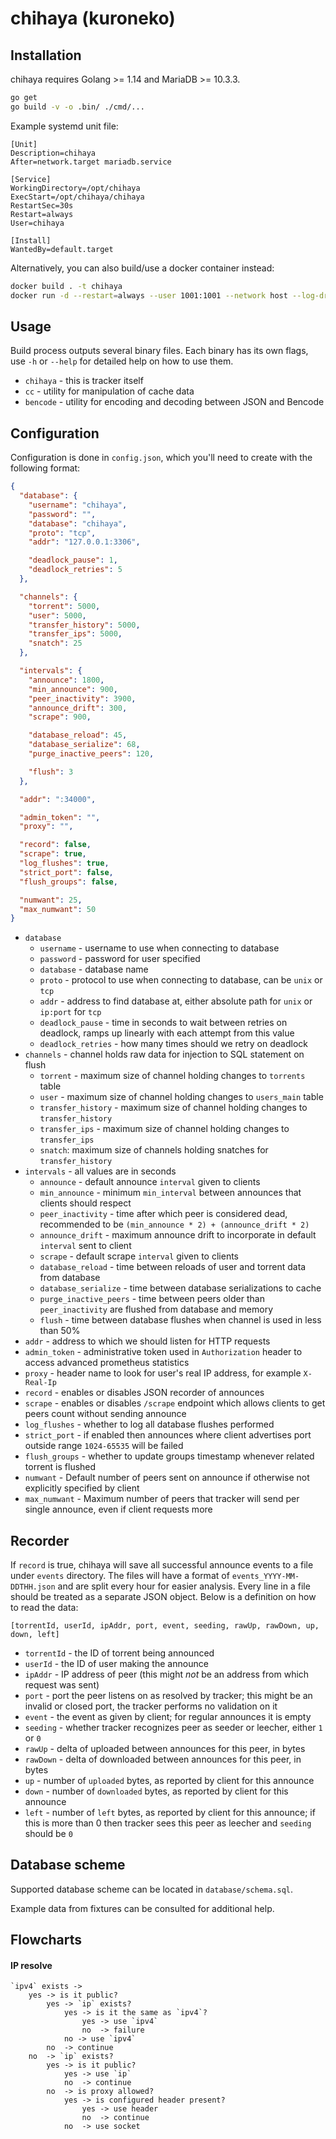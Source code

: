 chihaya (kuroneko)
=======

Installation
-------------

chihaya requires Golang >= 1.14 and MariaDB >= 10.3.3.

```sh
go get
go build -v -o .bin/ ./cmd/...
```

Example systemd unit file:
```systemd
[Unit]
Description=chihaya
After=network.target mariadb.service

[Service]
WorkingDirectory=/opt/chihaya
ExecStart=/opt/chihaya/chihaya
RestartSec=30s
Restart=always
User=chihaya

[Install]
WantedBy=default.target
```

Alternatively, you can also build/use a docker container instead:

```sh
docker build . -t chihaya
docker run -d --restart=always --user 1001:1001 --network host --log-driver local -v ${PWD}:/app chihaya
```

Usage
-------------
Build process outputs several binary files. Each binary has its own flags, use 
`-h` or `--help` for detailed help on how to use them.

- `chihaya` - this is tracker itself
- `cc` - utility for manipulation of cache data
- `bencode` - utility for encoding and decoding between JSON and Bencode

Configuration
-------------

Configuration is done in `config.json`, which you'll need to create with the following format:

```json
{
  "database": {
    "username": "chihaya",
    "password": "",
    "database": "chihaya",
    "proto": "tcp",
    "addr": "127.0.0.1:3306",

    "deadlock_pause": 1,
    "deadlock_retries": 5
  },

  "channels": {
    "torrent": 5000,
    "user": 5000,
    "transfer_history": 5000,
    "transfer_ips": 5000,
    "snatch": 25
  },

  "intervals": {
    "announce": 1800,
    "min_announce": 900,
    "peer_inactivity": 3900,
    "announce_drift": 300,
    "scrape": 900,

    "database_reload": 45,
    "database_serialize": 68,
    "purge_inactive_peers": 120,

    "flush": 3
  },

  "addr": ":34000",

  "admin_token": "",
  "proxy": "",

  "record": false,
  "scrape": true,
  "log_flushes": true,
  "strict_port": false,
  "flush_groups": false,

  "numwant": 25,
  "max_numwant": 50
}
```

- `database`
    - `username` - username to use when connecting to database
    - `password` - password for user specified
    - `database` - database name
    - `proto` - protocol to use when connecting to database, can be `unix` or `tcp`
    - `addr` - address to find database at, either absolute path for `unix` or 
    `ip:port` for `tcp`
    - `deadlock_pause` - time in seconds to wait between retries on deadlock, ramps up 
    linearly with each attempt from this value
    - `deadlock_retries` - how many times should we retry on deadlock
- `channels` - channel holds raw data for injection to SQL statement on flush
    - `torrent` - maximum size of channel holding changes to `torrents` table
    - `user` - maximum size of channel holding changes to `users_main` table
    - `transfer_history` - maximum size of channel holding changes to `transfer_history`
    - `transfer_ips` - maximum size of channel holding changes to `transfer_ips`
    - `snatch`: maximum size of channels holding snatches for `transfer_history`
- `intervals` - all values are in seconds
    - `announce` - default announce `interval` given to clients
    - `min_announce` - minimum `min_interval` between announces that clients should respect
    - `peer_inactivity` - time after which peer is considered dead, recommended to be 
    `(min_announce * 2) + (announce_drift * 2)`
    - `announce_drift` - maximum announce drift to incorporate in default `interval` 
    sent to client
    - `scrape` - default scrape `interval` given to clients
    - `database_reload` - time between reloads of user and torrent data from database
    - `database_serialize` - time between database serializations to cache
    - `purge_inactive_peers` - time between peers older than `peer_inactivity` are flushed 
    from database and memory
    - `flush` - time between database flushes when channel is used in less than 50%
- `addr` - address to which we should listen for HTTP requests
- `admin_token` - administrative token used in `Authorization` header to access advanced 
prometheus statistics
- `proxy` - header name to look for user's real IP address, for example `X-Real-Ip`
- `record` - enables or disables JSON recorder of announces
- `scrape` - enables or disables `/scrape` endpoint which allows clients to get peers count 
without sending announce
- `log_flushes` - whether to log all database flushes performed
- `strict_port` - if enabled then announces where client advertises port outside range 
`1024-65535` will be failed
- `flush_groups` - whether to update groups timestamp whenever related torrent is flushed
- `numwant` - Default number of peers sent on announce if otherwise not explicitly specified 
by client
- `max_numwant` - Maximum number of peers that tracker will send per single announce, even if
client requests more

Recorder
-------------

If `record` is true, chihaya will save all successful announce events to a file under 
`events` directory. The files will have a format of `events_YYYY-MM-DDTHH.json` and are
split every hour for easier analysis. Every line in a file should be treated as a separate
JSON object. Below is a definition on how to read the data:

```text
[torrentId, userId, ipAddr, port, event, seeding, rawUp, rawDown, up, down, left] 
```

- `torrentId` - the ID of torrent being announced
- `userId` - the ID of user making the announce
- `ipAddr` - IP address of peer (this might _not_ be an address from which request was sent)
- `port` - port the peer listens on as resolved by tracker; this might be an invalid or
closed port, the tracker performs no validation on it
- `event` - the event as given by client; for regular announces it is empty
- `seeding` - whether tracker recognizes peer as seeder or leecher, either `1` or `0`
- `rawUp` - delta of uploaded between announces for this peer, in bytes
- `rawDown` - delta of downloaded between announces for this peer, in bytes
- `up` - number of `uploaded` bytes, as reported by client for this announce
- `down` - number of `downloaded` bytes, as reported by client for this announce
- `left` - number of `left` bytes, as reported by client for this announce; if this is more
than 0 then tracker sees this peer as leecher and `seeding` should be `0`

Database scheme
-------------
Supported database scheme can be located in `database/schema.sql`.

Example data from fixtures can be consulted for additional help.

Flowcharts
-------------

#### IP resolve
```text
`ipv4` exists ->
    yes -> is it public?
        yes -> `ip` exists?
            yes -> is it the same as `ipv4`?
                yes -> use `ipv4`
                no  -> failure
            no -> use `ipv4`
        no  -> continue
    no  -> `ip` exists?
        yes -> is it public?
            yes -> use `ip`
            no  -> continue
        no  -> is proxy allowed?
            yes -> is configured header present?
                yes -> use header
                no  -> continue
            no  -> use socket
```
